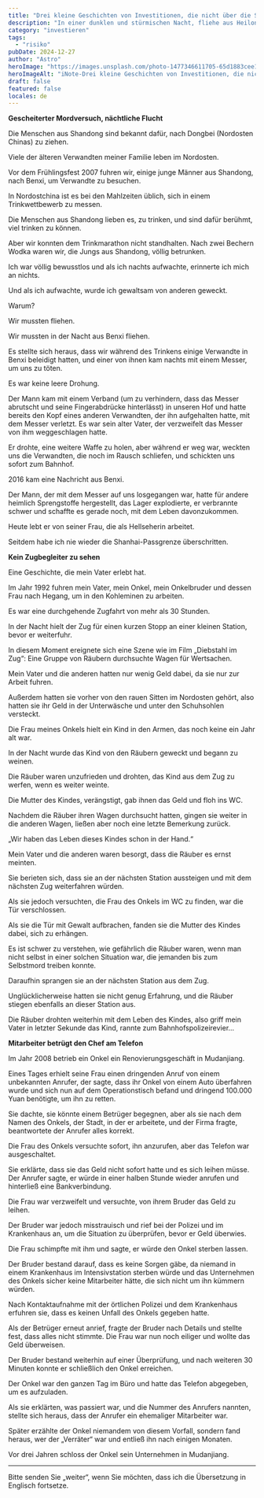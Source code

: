 ```yaml
---
title: "Drei kleine Geschichten von Investitionen, die nicht über die Shanhai-Passgrenze"
description: "In einer dunklen und stürmischen Nacht, fliehe aus Heilongjiang, Jilin"
category: "investieren"
tags:
  - "risiko"
pubDate: 2024-12-27
author: "Astro"
heroImage: "https://images.unsplash.com/photo-1477346611705-65d1883cee1e"
heroImageAlt: "iNote-Drei kleine Geschichten von Investitionen, die nicht über die"
draft: false
featured: false
locales: de
---
```


**Gescheiterter Mordversuch, nächtliche Flucht**

Die Menschen aus Shandong sind bekannt dafür, nach Dongbei (Nordosten Chinas) zu ziehen.

Viele der älteren Verwandten meiner Familie leben im Nordosten.

Vor dem Frühlingsfest 2007 fuhren wir, einige junge Männer aus Shandong, nach Benxi, um Verwandte zu besuchen.

In Nordostchina ist es bei den Mahlzeiten üblich, sich in einem Trinkwettbewerb zu messen.

Die Menschen aus Shandong lieben es, zu trinken, und sind dafür berühmt, viel trinken zu können.

Aber wir konnten dem Trinkmarathon nicht standhalten. Nach zwei Bechern Wodka waren wir, die Jungs aus Shandong, völlig betrunken.

Ich war völlig bewusstlos und als ich nachts aufwachte, erinnerte ich mich an nichts.

Und als ich aufwachte, wurde ich gewaltsam von anderen geweckt.

Warum?

Wir mussten fliehen.

Wir mussten in der Nacht aus Benxi fliehen.

Es stellte sich heraus, dass wir während des Trinkens einige Verwandte in Benxi beleidigt hatten, und einer von ihnen kam nachts mit einem Messer, um uns zu töten.

Es war keine leere Drohung.

Der Mann kam mit einem Verband (um zu verhindern, dass das Messer abrutscht und seine Fingerabdrücke hinterlässt) in unseren Hof und hatte bereits den Kopf eines anderen Verwandten, der ihn aufgehalten hatte, mit dem Messer verletzt. Es war sein alter Vater, der verzweifelt das Messer von ihm weggeschlagen hatte.

Er drohte, eine weitere Waffe zu holen, aber während er weg war, weckten uns die Verwandten, die noch im Rausch schliefen, und schickten uns sofort zum Bahnhof.

2016 kam eine Nachricht aus Benxi.

Der Mann, der mit dem Messer auf uns losgegangen war, hatte für andere heimlich Sprengstoffe hergestellt, das Lager explodierte, er verbrannte schwer und schaffte es gerade noch, mit dem Leben davonzukommen.

Heute lebt er von seiner Frau, die als Hellseherin arbeitet.

Seitdem habe ich nie wieder die Shanhai-Passgrenze überschritten.

**Kein Zugbegleiter zu sehen**

Eine Geschichte, die mein Vater erlebt hat.

Im Jahr 1992 fuhren mein Vater, mein Onkel, mein Onkelbruder und dessen Frau nach Hegang, um in den Kohleminen zu arbeiten.

Es war eine durchgehende Zugfahrt von mehr als 30 Stunden.

In der Nacht hielt der Zug für einen kurzen Stopp an einer kleinen Station, bevor er weiterfuhr.

In diesem Moment ereignete sich eine Szene wie im Film „Diebstahl im Zug“: Eine Gruppe von Räubern durchsuchte Wagen für Wertsachen.

Mein Vater und die anderen hatten nur wenig Geld dabei, da sie nur zur Arbeit fuhren.

Außerdem hatten sie vorher von den rauen Sitten im Nordosten gehört, also hatten sie ihr Geld in der Unterwäsche und unter den Schuhsohlen versteckt.

Die Frau meines Onkels hielt ein Kind in den Armen, das noch keine ein Jahr alt war.

In der Nacht wurde das Kind von den Räubern geweckt und begann zu weinen.

Die Räuber waren unzufrieden und drohten, das Kind aus dem Zug zu werfen, wenn es weiter weinte.

Die Mutter des Kindes, verängstigt, gab ihnen das Geld und floh ins WC.

Nachdem die Räuber ihren Wagen durchsucht hatten, gingen sie weiter in die anderen Wagen, ließen aber noch eine letzte Bemerkung zurück.

„Wir haben das Leben dieses Kindes schon in der Hand.“

Mein Vater und die anderen waren besorgt, dass die Räuber es ernst meinten.

Sie berieten sich, dass sie an der nächsten Station aussteigen und mit dem nächsten Zug weiterfahren würden.

Als sie jedoch versuchten, die Frau des Onkels im WC zu finden, war die Tür verschlossen.

Als sie die Tür mit Gewalt aufbrachen, fanden sie die Mutter des Kindes dabei, sich zu erhängen.

Es ist schwer zu verstehen, wie gefährlich die Räuber waren, wenn man nicht selbst in einer solchen Situation war, die jemanden bis zum Selbstmord treiben konnte.

Daraufhin sprangen sie an der nächsten Station aus dem Zug.

Unglücklicherweise hatten sie nicht genug Erfahrung, und die Räuber stiegen ebenfalls an dieser Station aus.

Die Räuber drohten weiterhin mit dem Leben des Kindes, also griff mein Vater in letzter Sekunde das Kind, rannte zum Bahnhofspolizeirevier...

**Mitarbeiter betrügt den Chef am Telefon**

Im Jahr 2008 betrieb ein Onkel ein Renovierungsgeschäft in Mudanjiang.

Eines Tages erhielt seine Frau einen dringenden Anruf von einem unbekannten Anrufer, der sagte, dass ihr Onkel von einem Auto überfahren wurde und sich nun auf dem Operationstisch befand und dringend 100.000 Yuan benötigte, um ihn zu retten.

Sie dachte, sie könnte einem Betrüger begegnen, aber als sie nach dem Namen des Onkels, der Stadt, in der er arbeitete, und der Firma fragte, beantwortete der Anrufer alles korrekt.

Die Frau des Onkels versuchte sofort, ihn anzurufen, aber das Telefon war ausgeschaltet.

Sie erklärte, dass sie das Geld nicht sofort hatte und es sich leihen müsse. Der Anrufer sagte, er würde in einer halben Stunde wieder anrufen und hinterließ eine Bankverbindung.

Die Frau war verzweifelt und versuchte, von ihrem Bruder das Geld zu leihen.

Der Bruder war jedoch misstrauisch und rief bei der Polizei und im Krankenhaus an, um die Situation zu überprüfen, bevor er Geld überwies.

Die Frau schimpfte mit ihm und sagte, er würde den Onkel sterben lassen.

Der Bruder bestand darauf, dass es keine Sorgen gäbe, da niemand in einem Krankenhaus im Intensivstation sterben würde und das Unternehmen des Onkels sicher keine Mitarbeiter hätte, die sich nicht um ihn kümmern würden.

Nach Kontaktaufnahme mit der örtlichen Polizei und dem Krankenhaus erfuhren sie, dass es keinen Unfall des Onkels gegeben hatte.

Als der Betrüger erneut anrief, fragte der Bruder nach Details und stellte fest, dass alles nicht stimmte. Die Frau war nun noch eiliger und wollte das Geld überweisen.

Der Bruder bestand weiterhin auf einer Überprüfung, und nach weiteren 30 Minuten konnte er schließlich den Onkel erreichen.

Der Onkel war den ganzen Tag im Büro und hatte das Telefon abgegeben, um es aufzuladen.

Als sie erklärten, was passiert war, und die Nummer des Anrufers nannten, stellte sich heraus, dass der Anrufer ein ehemaliger Mitarbeiter war.

Später erzählte der Onkel niemandem von diesem Vorfall, sondern fand heraus, wer der „Verräter“ war und entließ ihn nach einigen Monaten.

Vor drei Jahren schloss der Onkel sein Unternehmen in Mudanjiang.

---

Bitte senden Sie „weiter“, wenn Sie möchten, dass ich die Übersetzung in Englisch fortsetze.
